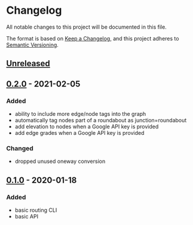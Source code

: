 # Changelog

All notable changes to this project will be documented in this file.

The format is based on [Keep a Changelog](https://keepachangelog.com/en/1.0.0/),
and this project adheres to [Semantic Versioning](https://semver.org/spec/v2.0.0.html).

## [Unreleased]

## [0.2.0] - 2021-02-05

### Added

* ability to include more edge/node tags into the graph
* automatically tag nodes part of a roundabout as junction=roundabout
* add elevation to nodes when a Google API key is provided
* add edge grades when a Google API key is provided

### Changed

* dropped unused oneway conversion

## [0.1.0] - 2020-01-18

### Added

* basic routing CLI
* basic API

[Unreleased]: https://github.com/escaped/routor/compare/0.2.0...HEAD
[0.2.0]: https://github.com/escaped/routor/compare/0.1.0...0.2.0
[0.1.0]: https://github.com/escaped/routor/tree/0.1.0
